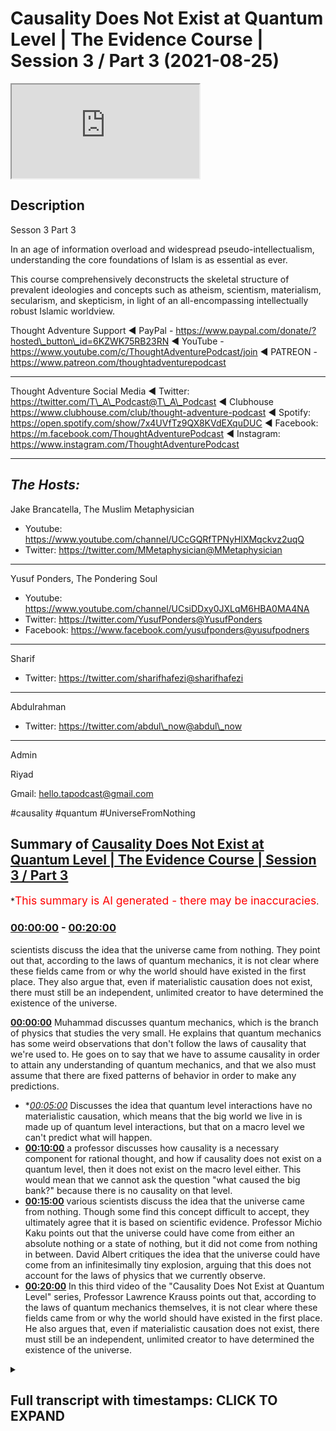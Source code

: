 # Causality Does Not Exist at Quantum Level | The Evidence Course | Session 3 / Part 3 (2021-08-25)

<iframe loading='lazy' src='https://www.youtube.com/embed/1AY-KXYsLtw'></iframe>

## Description

Sesson 3 Part 3

In an age of information overload and widespread pseudo-intellectualism, understanding the core foundations of Islam is as essential as ever.

This course comprehensively deconstructs the skeletal structure of prevalent ideologies and concepts such as atheism, scientism, materialism, secularism, and skepticism, in light of an all-encompassing intellectually robust Islamic worldview.

Thought Adventure Support
◄ PayPal - https://www.paypal.com/donate/?hosted\_button\_id=6KZWK75RB23RN
◄ YouTube - https://www.youtube.com/c/ThoughtAdventurePodcast/join
◄ PATREON - https://www.patreon.com/thoughtadventurepodcast

***

Thought Adventure Social Media
◄ Twitter: https://twitter.com/T\_A\_Podcast​​@T\_A\_Podcast
◄ Clubhouse https://www.clubhouse.com/club/thought-adventure-podcast
◄ Spotify: https://open.spotify.com/show/7x4UVfTz9QX8KVdEXquDUC
◄ Facebook: https://m.facebook.com/ThoughtAdventurePodcast
◄ Instagram: https://www.instagram.com/ThoughtAdventurePodcast​

***

## *The Hosts:*

Jake Brancatella, The Muslim Metaphysician

*   Youtube: https://www.youtube.com/channel/UCcGQRfTPNyHlXMqckvz2uqQ
*   Twitter:  https://twitter.com/MMetaphysician​​@MMetaphysician

***

Yusuf Ponders, The Pondering Soul

*   Youtube: https://www.youtube.com/channel/UCsiDDxy0JXLqM6HBA0MA4NA
*   Twitter: https://twitter.com/YusufPonders​​@YusufPonders
*   Facebook: https://www.facebook.com/yusufponders​@yusufpodners

***

Sharif

*   Twitter: https://twitter.com/sharifhafezi​​@sharifhafezi

***

Abdulrahman

*   Twitter: https://twitter.com/abdul\_now​@abdul\_now

***

Admin

Riyad

Gmail: hello.tapodcast@gmail.com

\#causality #quantum #UniverseFromNothing

## Summary of [Causality Does Not Exist at Quantum Level | The Evidence Course | Session 3 / Part 3](https://www.youtube.com/watch?v=1AY-KXYsLtw)

\*<span style="color:red; font-size:125%">This summary is AI generated - there may be inaccuracies</span>.

### [00:00:00](https://www.youtube.com/watch?v=1AY-KXYsLtw\&t=0) - [00:20:00](https://www.youtube.com/watch?v=1AY-KXYsLtw\&t=1200)

scientists discuss the idea that the universe came from nothing. They point out that, according to the laws of quantum mechanics, it is not clear where these fields came from or why the world should have existed in the first place. They also argue that, even if materialistic causation does not exist, there must still be an independent, unlimited creator to have determined the existence of the universe.

**[00:00:00](https://www.youtube.com/watch?v=1AY-KXYsLtw\&t=0)**  Muhammad discusses quantum mechanics, which is the branch of physics that studies the very small. He explains that quantum mechanics has some weird observations that don't follow the laws of causality that we're used to. He goes on to say that we have to assume causality in order to attain any understanding of quantum mechanics, and that we also must assume that there are fixed patterns of behavior in order to make any predictions.

*   \**[00:05:00](https://www.youtube.com/watch?v=1AY-KXYsLtw\&t=300)* Discusses the idea that quantum level interactions have no materialistic causation, which means that the big world we live in is made up of quantum level interactions, but that on a macro level we can't predict what will happen.
*   **[00:10:00](https://www.youtube.com/watch?v=1AY-KXYsLtw\&t=600)**  a professor discusses how causality is a necessary component for rational thought, and how if causality does not exist on a quantum level, then it does not exist on the macro level either. This would mean that we cannot ask the question "what caused the big bank?" because there is no causality on that level.
*   **[00:15:00](https://www.youtube.com/watch?v=1AY-KXYsLtw\&t=900)**  various scientists discuss the idea that the universe came from nothing. Though some find this concept difficult to accept, they ultimately agree that it is based on scientific evidence. Professor Michio Kaku points out that the universe could have come from either an absolute nothing or a state of nothing, but it did not come from nothing in between. David Albert critiques the idea that the universe could have come from an infinitesimally tiny explosion, arguing that this does not account for the laws of physics that we currently observe.
*   **[00:20:00](https://www.youtube.com/watch?v=1AY-KXYsLtw\&t=1200)** In this third video of the "Causality Does Not Exist at Quantum Level" series, Professor Lawrence Krauss points out that, according to the laws of quantum mechanics themselves, it is not clear where these fields came from or why the world should have existed in the first place. He also argues that, even if materialistic causation does not exist, there must still be an independent, unlimited creator to have determined the existence of the universe.

<details><summary><h2>Full transcript with timestamps: CLICK TO EXPAND</h2></summary>

[0:00:14](https://youtu.be/1AY-KXYsLtw?t=14) muhammad so the other contention that\
[0:00:17](https://youtu.be/1AY-KXYsLtw?t=17) some people or some atheists uh raise\
[0:00:20](https://youtu.be/1AY-KXYsLtw?t=20) to the arguments that we proposed\
[0:00:22](https://youtu.be/1AY-KXYsLtw?t=22) is is this idea that we are assuming\
[0:00:25](https://youtu.be/1AY-KXYsLtw?t=25) causal principles and causality is not a\
[0:00:28](https://youtu.be/1AY-KXYsLtw?t=28) necessary reality\
[0:00:30](https://youtu.be/1AY-KXYsLtw?t=30) that exists on a quantum level and\
[0:00:33](https://youtu.be/1AY-KXYsLtw?t=33) therefore if it doesn't exist on a\
[0:00:34](https://youtu.be/1AY-KXYsLtw?t=34) quantum level how can we be 100 sure\
[0:00:37](https://youtu.be/1AY-KXYsLtw?t=37) exists on a macro level meaning on the\
[0:00:39](https://youtu.be/1AY-KXYsLtw?t=39) the big level\
[0:00:41](https://youtu.be/1AY-KXYsLtw?t=41) uh the level that we exist and that we\
[0:00:43](https://youtu.be/1AY-KXYsLtw?t=43) can see\
[0:00:44](https://youtu.be/1AY-KXYsLtw?t=44) so i remember one time one one person he\
[0:00:47](https://youtu.be/1AY-KXYsLtw?t=47) he made the point that\
[0:00:49](https://youtu.be/1AY-KXYsLtw?t=49) you know it could be theoretically that\
[0:00:52](https://youtu.be/1AY-KXYsLtw?t=52) as you go and reach out to grab a cup\
[0:00:55](https://youtu.be/1AY-KXYsLtw?t=55) that your hand could go straight through\
[0:00:56](https://youtu.be/1AY-KXYsLtw?t=56) the cup so i responded and i said well\
[0:00:59](https://youtu.be/1AY-KXYsLtw?t=59) imagine if you were to walk in the\
[0:01:01](https://youtu.be/1AY-KXYsLtw?t=61) middle of the road and you saw a truck\
[0:01:03](https://youtu.be/1AY-KXYsLtw?t=63) coming towards you would you think at\
[0:01:05](https://youtu.be/1AY-KXYsLtw?t=65) that moment in time theoretically the\
[0:01:07](https://youtu.be/1AY-KXYsLtw?t=67) truck could go straight through you or\
[0:01:09](https://youtu.be/1AY-KXYsLtw?t=69) you're gonna try and get out of the way\
[0:01:11](https://youtu.be/1AY-KXYsLtw?t=71) as fast as possible from that\
[0:01:14](https://youtu.be/1AY-KXYsLtw?t=74) but we want to dive into a little bit a\
[0:01:16](https://youtu.be/1AY-KXYsLtw?t=76) little bit more detail regards to what\
[0:01:18](https://youtu.be/1AY-KXYsLtw?t=78) how we can understand and how we can\
[0:01:20](https://youtu.be/1AY-KXYsLtw?t=80) approach this discussion and really the\
[0:01:21](https://youtu.be/1AY-KXYsLtw?t=81) approach of this discussion shouldn't\
[0:01:23](https://youtu.be/1AY-KXYsLtw?t=83) really be approached from well actually\
[0:01:25](https://youtu.be/1AY-KXYsLtw?t=85) quantum level does have\
[0:01:27](https://youtu.be/1AY-KXYsLtw?t=87) you know causal principles i suppose\
[0:01:28](https://youtu.be/1AY-KXYsLtw?t=88) that is one argument that you can use i\
[0:01:31](https://youtu.be/1AY-KXYsLtw?t=91) go into the science of it in order to\
[0:01:33](https://youtu.be/1AY-KXYsLtw?t=93) refute the science that they they\
[0:01:35](https://youtu.be/1AY-KXYsLtw?t=95) provide or they counter with\
[0:01:37](https://youtu.be/1AY-KXYsLtw?t=97) but i think the problem with gaza\
[0:01:39](https://youtu.be/1AY-KXYsLtw?t=99) quantum mechanics is that it's a complex\
[0:01:41](https://youtu.be/1AY-KXYsLtw?t=101) issue it's an issue which is\
[0:01:43](https://youtu.be/1AY-KXYsLtw?t=103) counterintuitive it's not what we expect\
[0:01:45](https://youtu.be/1AY-KXYsLtw?t=105) to see and because it's not what we\
[0:01:47](https://youtu.be/1AY-KXYsLtw?t=107) expect to see in our general experiences\
[0:01:50](https://youtu.be/1AY-KXYsLtw?t=110) you know it can be quite confusing quite\
[0:01:52](https://youtu.be/1AY-KXYsLtw?t=112) difficult to understand what's actually\
[0:01:54](https://youtu.be/1AY-KXYsLtw?t=114) occurring upon quantum on a quantum\
[0:01:56](https://youtu.be/1AY-KXYsLtw?t=116) level\
[0:01:58](https://youtu.be/1AY-KXYsLtw?t=118) what is quantum mechanics all of these\
[0:01:59](https://youtu.be/1AY-KXYsLtw?t=119) things so rather what we're going to do\
[0:02:01](https://youtu.be/1AY-KXYsLtw?t=121) is approach this from a more of an\
[0:02:02](https://youtu.be/1AY-KXYsLtw?t=122) epistemological point of view meaning\
[0:02:04](https://youtu.be/1AY-KXYsLtw?t=124) from the point of view of a rational\
[0:02:07](https://youtu.be/1AY-KXYsLtw?t=127) thinking human being and and from how we\
[0:02:09](https://youtu.be/1AY-KXYsLtw?t=129) understand ideas and looking at\
[0:02:12](https://youtu.be/1AY-KXYsLtw?t=132) where this then discussion about quantum\
[0:02:14](https://youtu.be/1AY-KXYsLtw?t=134) mechanics fits in\
[0:02:16](https://youtu.be/1AY-KXYsLtw?t=136) so what do we mean by the quantum\
[0:02:18](https://youtu.be/1AY-KXYsLtw?t=138) quantum level or quantum mechanics\
[0:02:20](https://youtu.be/1AY-KXYsLtw?t=140) quantum mechanics deals with the very\
[0:02:22](https://youtu.be/1AY-KXYsLtw?t=142) very small\
[0:02:23](https://youtu.be/1AY-KXYsLtw?t=143) so we're talking about the subatomic\
[0:02:26](https://youtu.be/1AY-KXYsLtw?t=146) level type particles\
[0:02:28](https://youtu.be/1AY-KXYsLtw?t=148) and the behaviors of things like\
[0:02:29](https://youtu.be/1AY-KXYsLtw?t=149) electrons photons and\
[0:02:31](https://youtu.be/1AY-KXYsLtw?t=151) and the interactions even of atoms but\
[0:02:33](https://youtu.be/1AY-KXYsLtw?t=153) it's on the very very small level and on\
[0:02:36](https://youtu.be/1AY-KXYsLtw?t=156) a quantum level there are very weird you\
[0:02:39](https://youtu.be/1AY-KXYsLtw?t=159) know\
[0:02:40](https://youtu.be/1AY-KXYsLtw?t=160) observations that are seen\
[0:02:43](https://youtu.be/1AY-KXYsLtw?t=163) for example i'll just give you an\
[0:02:44](https://youtu.be/1AY-KXYsLtw?t=164) example of this\
[0:02:46](https://youtu.be/1AY-KXYsLtw?t=166) so imagine again a pool table\
[0:02:49](https://youtu.be/1AY-KXYsLtw?t=169) with all the balls racked up\
[0:02:51](https://youtu.be/1AY-KXYsLtw?t=171) and imagine you hit\
[0:02:53](https://youtu.be/1AY-KXYsLtw?t=173) all these balls\
[0:02:55](https://youtu.be/1AY-KXYsLtw?t=175) with your white cue ball\
[0:02:57](https://youtu.be/1AY-KXYsLtw?t=177) so if the pool table is a normal size\
[0:03:00](https://youtu.be/1AY-KXYsLtw?t=180) then theoretically\
[0:03:02](https://youtu.be/1AY-KXYsLtw?t=182) you can work out what's going to happen\
[0:03:04](https://youtu.be/1AY-KXYsLtw?t=184) to all of those pool balls where they're\
[0:03:08](https://youtu.be/1AY-KXYsLtw?t=188) going to be what position they're going\
[0:03:10](https://youtu.be/1AY-KXYsLtw?t=190) to land in etc so longers we've worked\
[0:03:12](https://youtu.be/1AY-KXYsLtw?t=192) out all the variables\
[0:03:14](https://youtu.be/1AY-KXYsLtw?t=194) like for example the variable of each\
[0:03:17](https://youtu.be/1AY-KXYsLtw?t=197) weight of each ball the size the\
[0:03:20](https://youtu.be/1AY-KXYsLtw?t=200) position the friction of the table that\
[0:03:22](https://youtu.be/1AY-KXYsLtw?t=202) exerts itself on each and every ball on\
[0:03:25](https://youtu.be/1AY-KXYsLtw?t=205) the pull table\
[0:03:26](https://youtu.be/1AY-KXYsLtw?t=206) and if i knew the direction and speed of\
[0:03:29](https://youtu.be/1AY-KXYsLtw?t=209) the white ball as i hit it so if i knew\
[0:03:33](https://youtu.be/1AY-KXYsLtw?t=213) the white board the speed the direction\
[0:03:36](https://youtu.be/1AY-KXYsLtw?t=216) and if i knew everything else all the\
[0:03:37](https://youtu.be/1AY-KXYsLtw?t=217) other variables regards to those pool\
[0:03:39](https://youtu.be/1AY-KXYsLtw?t=219) balls then i could possibly i can\
[0:03:42](https://youtu.be/1AY-KXYsLtw?t=222) predict where each of those balls are\
[0:03:44](https://youtu.be/1AY-KXYsLtw?t=224) going to land on that table\
[0:03:47](https://youtu.be/1AY-KXYsLtw?t=227) and that's\
[0:03:48](https://youtu.be/1AY-KXYsLtw?t=228) obviously something we can predict and\
[0:03:50](https://youtu.be/1AY-KXYsLtw?t=230) yes we know that causality is not\
[0:03:52](https://youtu.be/1AY-KXYsLtw?t=232) something we can empirically prove as we\
[0:03:54](https://youtu.be/1AY-KXYsLtw?t=234) as we mentioned in a previous video\
[0:03:57](https://youtu.be/1AY-KXYsLtw?t=237) meaning using science you have to assume\
[0:03:59](https://youtu.be/1AY-KXYsLtw?t=239) causality\
[0:04:00](https://youtu.be/1AY-KXYsLtw?t=240) and if you have to assume causality\
[0:04:02](https://youtu.be/1AY-KXYsLtw?t=242) using science then you cannot\
[0:04:05](https://youtu.be/1AY-KXYsLtw?t=245) refute the idea of science or you can't\
[0:04:07](https://youtu.be/1AY-KXYsLtw?t=247) prove it from a scientific basis you\
[0:04:09](https://youtu.be/1AY-KXYsLtw?t=249) have to assume it\
[0:04:11](https://youtu.be/1AY-KXYsLtw?t=251) and we also have to assume in science\
[0:04:13](https://youtu.be/1AY-KXYsLtw?t=253) that there are fixed patterns of\
[0:04:14](https://youtu.be/1AY-KXYsLtw?t=254) behavior so when we're looking at this\
[0:04:16](https://youtu.be/1AY-KXYsLtw?t=256) pool table we understand that there's\
[0:04:18](https://youtu.be/1AY-KXYsLtw?t=258) the effect\
[0:04:20](https://youtu.be/1AY-KXYsLtw?t=260) which is oh the cause which is the white\
[0:04:22](https://youtu.be/1AY-KXYsLtw?t=262) ball traveling is going to cause a\
[0:04:24](https://youtu.be/1AY-KXYsLtw?t=264) various num number of effects and those\
[0:04:26](https://youtu.be/1AY-KXYsLtw?t=266) effects are repeatable they're going to\
[0:04:28](https://youtu.be/1AY-KXYsLtw?t=268) be with a fixed pattern\
[0:04:31](https://youtu.be/1AY-KXYsLtw?t=271) so we can understand that and we\
[0:04:33](https://youtu.be/1AY-KXYsLtw?t=273) understand that because these things\
[0:04:36](https://youtu.be/1AY-KXYsLtw?t=276) occur and they are not things that occur\
[0:04:38](https://youtu.be/1AY-KXYsLtw?t=278) because of the universe\
[0:04:41](https://youtu.be/1AY-KXYsLtw?t=281) they are the attributes which have been\
[0:04:42](https://youtu.be/1AY-KXYsLtw?t=282) placed by allah upon the universe itself\
[0:04:47](https://youtu.be/1AY-KXYsLtw?t=287) and therefore we can as a result predict\
[0:04:50](https://youtu.be/1AY-KXYsLtw?t=290) things because we assume that allah or\
[0:04:52](https://youtu.be/1AY-KXYsLtw?t=292) allah has told us that he has fixed laws\
[0:04:54](https://youtu.be/1AY-KXYsLtw?t=294) within this universe\
[0:04:57](https://youtu.be/1AY-KXYsLtw?t=297) however let's let's take a step back\
[0:04:59](https://youtu.be/1AY-KXYsLtw?t=299) from the the macro level from the big\
[0:05:01](https://youtu.be/1AY-KXYsLtw?t=301) level\
[0:05:02](https://youtu.be/1AY-KXYsLtw?t=302) and let's imagine this pool table and\
[0:05:04](https://youtu.be/1AY-KXYsLtw?t=304) shrink it right down to the quantum\
[0:05:06](https://youtu.be/1AY-KXYsLtw?t=306) level\
[0:05:07](https://youtu.be/1AY-KXYsLtw?t=307) so you've just got this really small\
[0:05:09](https://youtu.be/1AY-KXYsLtw?t=309) quantum level size pool table\
[0:05:13](https://youtu.be/1AY-KXYsLtw?t=313) and suddenly now\
[0:05:15](https://youtu.be/1AY-KXYsLtw?t=315) if i try to hit the white ball i have a\
[0:05:18](https://youtu.be/1AY-KXYsLtw?t=318) few problems on this quantum level pool\
[0:05:20](https://youtu.be/1AY-KXYsLtw?t=320) table\
[0:05:21](https://youtu.be/1AY-KXYsLtw?t=321) because i can't 100 percent predict\
[0:05:25](https://youtu.be/1AY-KXYsLtw?t=325) exactly where that white ball is and i\
[0:05:29](https://youtu.be/1AY-KXYsLtw?t=329) cannot 100 percent predict at what\
[0:05:32](https://youtu.be/1AY-KXYsLtw?t=332) uh what speed or motion it will travel\
[0:05:34](https://youtu.be/1AY-KXYsLtw?t=334) at in fact the problem exists on a\
[0:05:37](https://youtu.be/1AY-KXYsLtw?t=337) quantum level is that with quantum level\
[0:05:39](https://youtu.be/1AY-KXYsLtw?t=339) particles you know you can only as you\
[0:05:42](https://youtu.be/1AY-KXYsLtw?t=342) know you have only a probabilistic\
[0:05:44](https://youtu.be/1AY-KXYsLtw?t=344) assumption of both speed and motor and\
[0:05:47](https://youtu.be/1AY-KXYsLtw?t=347) position\
[0:05:48](https://youtu.be/1AY-KXYsLtw?t=348) now on a macro level because i knew\
[0:05:51](https://youtu.be/1AY-KXYsLtw?t=351) speed and location of each ball then i\
[0:05:54](https://youtu.be/1AY-KXYsLtw?t=354) can work out what's going to happen but\
[0:05:56](https://youtu.be/1AY-KXYsLtw?t=356) if i don't know the speed and the\
[0:05:57](https://youtu.be/1AY-KXYsLtw?t=357) location precisely of each ball then i\
[0:06:01](https://youtu.be/1AY-KXYsLtw?t=361) can't predict what's going to happen to\
[0:06:04](https://youtu.be/1AY-KXYsLtw?t=364) that rack of balls on the pool table at\
[0:06:06](https://youtu.be/1AY-KXYsLtw?t=366) a quantum level\
[0:06:08](https://youtu.be/1AY-KXYsLtw?t=368) i can't know all of the variables so i\
[0:06:11](https://youtu.be/1AY-KXYsLtw?t=371) can't predict and determine exactly\
[0:06:13](https://youtu.be/1AY-KXYsLtw?t=373) what's going to happen and this is this\
[0:06:16](https://youtu.be/1AY-KXYsLtw?t=376) this understanding that you can you can\
[0:06:18](https://youtu.be/1AY-KXYsLtw?t=378) never predict both the position and the\
[0:06:20](https://youtu.be/1AY-KXYsLtw?t=380) speed of a quantum level particle is\
[0:06:23](https://youtu.be/1AY-KXYsLtw?t=383) what's termed as heisenberg's\
[0:06:25](https://youtu.be/1AY-KXYsLtw?t=385) uncertainty principle\
[0:06:27](https://youtu.be/1AY-KXYsLtw?t=387) are the inability to determine precisely\
[0:06:29](https://youtu.be/1AY-KXYsLtw?t=389) the position and speed of each particle\
[0:06:33](https://youtu.be/1AY-KXYsLtw?t=393) rather as it mentions this this\
[0:06:35](https://youtu.be/1AY-KXYsLtw?t=395) principle of heisenberg's uncertainty\
[0:06:37](https://youtu.be/1AY-KXYsLtw?t=397) principle the more precise your\
[0:06:38](https://youtu.be/1AY-KXYsLtw?t=398) measurements of the speed the less\
[0:06:40](https://youtu.be/1AY-KXYsLtw?t=400) precise your measurements will be of\
[0:06:41](https://youtu.be/1AY-KXYsLtw?t=401) position and vice versa\
[0:06:43](https://youtu.be/1AY-KXYsLtw?t=403) so some say as a result that\
[0:06:46](https://youtu.be/1AY-KXYsLtw?t=406) theoretically if quantum level\
[0:06:48](https://youtu.be/1AY-KXYsLtw?t=408) interactions can't be predicted so you\
[0:06:51](https://youtu.be/1AY-KXYsLtw?t=411) can't say a is going to hit b that's\
[0:06:54](https://youtu.be/1AY-KXYsLtw?t=414) going to cause c to occur because you\
[0:06:56](https://youtu.be/1AY-KXYsLtw?t=416) don't know where a is at any given time\
[0:06:58](https://youtu.be/1AY-KXYsLtw?t=418) or you don't know its motion at any\
[0:06:59](https://youtu.be/1AY-KXYsLtw?t=419) given time as well both together\
[0:07:02](https://youtu.be/1AY-KXYsLtw?t=422) so as a result if they say you can't\
[0:07:04](https://youtu.be/1AY-KXYsLtw?t=424) predict\
[0:07:05](https://youtu.be/1AY-KXYsLtw?t=425) yeah a quantum level in interactions\
[0:07:08](https://youtu.be/1AY-KXYsLtw?t=428) then the macro level can't also be\
[0:07:10](https://youtu.be/1AY-KXYsLtw?t=430) predicted or determined so i want you to\
[0:07:12](https://youtu.be/1AY-KXYsLtw?t=432) think about this\
[0:07:14](https://youtu.be/1AY-KXYsLtw?t=434) if a house is made up of bricks then i\
[0:07:17](https://youtu.be/1AY-KXYsLtw?t=437) know what the the material of the house\
[0:07:19](https://youtu.be/1AY-KXYsLtw?t=439) is it's the bricks so\
[0:07:21](https://youtu.be/1AY-KXYsLtw?t=441) what they're saying here is that the big\
[0:07:23](https://youtu.be/1AY-KXYsLtw?t=443) world the world that we live in is made\
[0:07:26](https://youtu.be/1AY-KXYsLtw?t=446) up of quantum level interactions\
[0:07:29](https://youtu.be/1AY-KXYsLtw?t=449) if there are a cause of means that don't\
[0:07:31](https://youtu.be/1AY-KXYsLtw?t=451) follow causal patterns on a quantum\
[0:07:34](https://youtu.be/1AY-KXYsLtw?t=454) level\
[0:07:35](https://youtu.be/1AY-KXYsLtw?t=455) and the big the macro world is built\
[0:07:37](https://youtu.be/1AY-KXYsLtw?t=457) upon the the quantum level interactions\
[0:07:40](https://youtu.be/1AY-KXYsLtw?t=460) then i can't predict\
[0:07:42](https://youtu.be/1AY-KXYsLtw?t=462) you know even on the macro level because\
[0:07:45](https://youtu.be/1AY-KXYsLtw?t=465) if this is a causal and this is what\
[0:07:47](https://youtu.be/1AY-KXYsLtw?t=467) makes up the rest of the universe then\
[0:07:50](https://youtu.be/1AY-KXYsLtw?t=470) the universe ultimately must be a causal\
[0:07:52](https://youtu.be/1AY-KXYsLtw?t=472) or doesn't follow causal principles\
[0:07:55](https://youtu.be/1AY-KXYsLtw?t=475) and some scientists also give\
[0:07:58](https://youtu.be/1AY-KXYsLtw?t=478) give other examples or implications of\
[0:08:01](https://youtu.be/1AY-KXYsLtw?t=481) this idea\
[0:08:02](https://youtu.be/1AY-KXYsLtw?t=482) of uh you know a causal uh quantum level\
[0:08:06](https://youtu.be/1AY-KXYsLtw?t=486) a causality for example the famous\
[0:08:08](https://youtu.be/1AY-KXYsLtw?t=488) uh physicist known as lawrence krauss\
[0:08:10](https://youtu.be/1AY-KXYsLtw?t=490) and also self-declared anti-theist they\
[0:08:12](https://youtu.be/1AY-KXYsLtw?t=492) don't even consider himself an atheist\
[0:08:14](https://youtu.be/1AY-KXYsLtw?t=494) he actually calls himself an antitheist\
[0:08:17](https://youtu.be/1AY-KXYsLtw?t=497) he states that the nothingness of space\
[0:08:20](https://youtu.be/1AY-KXYsLtw?t=500) causes\
[0:08:21](https://youtu.be/1AY-KXYsLtw?t=501) particles to pop in\
[0:08:23](https://youtu.be/1AY-KXYsLtw?t=503) in and out of existence so when you have\
[0:08:26](https://youtu.be/1AY-KXYsLtw?t=506) no space you have a vacuum\
[0:08:28](https://youtu.be/1AY-KXYsLtw?t=508) yeah\
[0:08:29](https://youtu.be/1AY-KXYsLtw?t=509) in a vacuum you find that there are on a\
[0:08:32](https://youtu.be/1AY-KXYsLtw?t=512) quantum level there'll be particles that\
[0:08:34](https://youtu.be/1AY-KXYsLtw?t=514) will pop in and out of existence virtual\
[0:08:36](https://youtu.be/1AY-KXYsLtw?t=516) particles\
[0:08:38](https://youtu.be/1AY-KXYsLtw?t=518) and again\
[0:08:39](https://youtu.be/1AY-KXYsLtw?t=519) what he's attempting to do is he's\
[0:08:41](https://youtu.be/1AY-KXYsLtw?t=521) attempting to say well if that can occur\
[0:08:43](https://youtu.be/1AY-KXYsLtw?t=523) on a quantum level why couldn't this\
[0:08:46](https://youtu.be/1AY-KXYsLtw?t=526) occur prior to the universe that the\
[0:08:48](https://youtu.be/1AY-KXYsLtw?t=528) universe didn't exist it existed or some\
[0:08:50](https://youtu.be/1AY-KXYsLtw?t=530) empty space and the universe or suddenly\
[0:08:53](https://youtu.be/1AY-KXYsLtw?t=533) on a quantum level the univ singularity\
[0:08:56](https://youtu.be/1AY-KXYsLtw?t=536) appeared and from the singularity there\
[0:08:58](https://youtu.be/1AY-KXYsLtw?t=538) was a big bang\
[0:09:01](https://youtu.be/1AY-KXYsLtw?t=541) there's far more details in this that i\
[0:09:04](https://youtu.be/1AY-KXYsLtw?t=544) haven't really gone through you know\
[0:09:05](https://youtu.be/1AY-KXYsLtw?t=545) huge amounts of details on quantum\
[0:09:07](https://youtu.be/1AY-KXYsLtw?t=547) mechanics but really what we're really\
[0:09:09](https://youtu.be/1AY-KXYsLtw?t=549) asking is is a question about how do we\
[0:09:12](https://youtu.be/1AY-KXYsLtw?t=552) approach this from a\
[0:09:14](https://youtu.be/1AY-KXYsLtw?t=554) you know epistemological angle from\
[0:09:17](https://youtu.be/1AY-KXYsLtw?t=557) point of view of ideas how do we the\
[0:09:19](https://youtu.be/1AY-KXYsLtw?t=559) methodology of our thinking so\
[0:09:23](https://youtu.be/1AY-KXYsLtw?t=563) however when we talk about quantum level\
[0:09:25](https://youtu.be/1AY-KXYsLtw?t=565) having no causality as some claim\
[0:09:28](https://youtu.be/1AY-KXYsLtw?t=568) what they're actually saying\
[0:09:30](https://youtu.be/1AY-KXYsLtw?t=570) is that quantum level interactions have\
[0:09:34](https://youtu.be/1AY-KXYsLtw?t=574) no materialistic causation you can't\
[0:09:36](https://youtu.be/1AY-KXYsLtw?t=576) work out why\
[0:09:38](https://youtu.be/1AY-KXYsLtw?t=578) in a deterministic point of view\
[0:09:41](https://youtu.be/1AY-KXYsLtw?t=581) why this is occurring yeah why one level\
[0:09:44](https://youtu.be/1AY-KXYsLtw?t=584) interaction is taking place with another\
[0:09:45](https://youtu.be/1AY-KXYsLtw?t=585) level interaction precisely in a\
[0:09:47](https://youtu.be/1AY-KXYsLtw?t=587) deterministic fashion\
[0:09:50](https://youtu.be/1AY-KXYsLtw?t=590) so this is the first thing that they're\
[0:09:52](https://youtu.be/1AY-KXYsLtw?t=592) they're they're\
[0:09:53](https://youtu.be/1AY-KXYsLtw?t=593) they're really saying regards to this\
[0:09:56](https://youtu.be/1AY-KXYsLtw?t=596) so the question then becomes okay how\
[0:09:58](https://youtu.be/1AY-KXYsLtw?t=598) does claims that on a quantum level\
[0:10:00](https://youtu.be/1AY-KXYsLtw?t=600) having no causality or some claim\
[0:10:01](https://youtu.be/1AY-KXYsLtw?t=601) actually refute our argument for the\
[0:10:03](https://youtu.be/1AY-KXYsLtw?t=603) existence of god\
[0:10:05](https://youtu.be/1AY-KXYsLtw?t=605) does it does it refute our arguments for\
[0:10:07](https://youtu.be/1AY-KXYsLtw?t=607) the existence god if there's no\
[0:10:09](https://youtu.be/1AY-KXYsLtw?t=609) causality on a quantum level there's no\
[0:10:11](https://youtu.be/1AY-KXYsLtw?t=611) causality on the macro level then does\
[0:10:13](https://youtu.be/1AY-KXYsLtw?t=613) that mean that we cannot ask the\
[0:10:14](https://youtu.be/1AY-KXYsLtw?t=614) question what caused the big bank that's\
[0:10:16](https://youtu.be/1AY-KXYsLtw?t=616) effectively the argument\
[0:10:18](https://youtu.be/1AY-KXYsLtw?t=618) well firstly no we can't use that as an\
[0:10:21](https://youtu.be/1AY-KXYsLtw?t=621) argument about a causal levels a\
[0:10:23](https://youtu.be/1AY-KXYsLtw?t=623) causality on a quantum level\
[0:10:25](https://youtu.be/1AY-KXYsLtw?t=625) firstly as we've mentioned in the\
[0:10:27](https://youtu.be/1AY-KXYsLtw?t=627) section in section one on science and\
[0:10:30](https://youtu.be/1AY-KXYsLtw?t=630) scientism we said that science is\
[0:10:33](https://youtu.be/1AY-KXYsLtw?t=633) predicated on the belief in causality\
[0:10:36](https://youtu.be/1AY-KXYsLtw?t=636) you have to assume causality for you to\
[0:10:38](https://youtu.be/1AY-KXYsLtw?t=638) engage in the scientific method\
[0:10:41](https://youtu.be/1AY-KXYsLtw?t=641) even when we detect virtual particles\
[0:10:43](https://youtu.be/1AY-KXYsLtw?t=643) popping in and out of existence we are\
[0:10:45](https://youtu.be/1AY-KXYsLtw?t=645) detecting them using machines also that\
[0:10:48](https://youtu.be/1AY-KXYsLtw?t=648) rests on causal principles so you're\
[0:10:50](https://youtu.be/1AY-KXYsLtw?t=650) trying to detect\
[0:10:52](https://youtu.be/1AY-KXYsLtw?t=652) you know a particle that's come out of\
[0:10:53](https://youtu.be/1AY-KXYsLtw?t=653) non-existence yeah or come out of you\
[0:10:56](https://youtu.be/1AY-KXYsLtw?t=656) know space you know vacuum of space on a\
[0:10:58](https://youtu.be/1AY-KXYsLtw?t=658) quantum level you're using machinery\
[0:11:01](https://youtu.be/1AY-KXYsLtw?t=661) that actually detects this\
[0:11:02](https://youtu.be/1AY-KXYsLtw?t=662) so you're not you know you're not\
[0:11:04](https://youtu.be/1AY-KXYsLtw?t=664) actually going outside of the causal\
[0:11:05](https://youtu.be/1AY-KXYsLtw?t=665) principles you're still using causality\
[0:11:08](https://youtu.be/1AY-KXYsLtw?t=668) even in the scientific method\
[0:11:11](https://youtu.be/1AY-KXYsLtw?t=671) the other thing is this\
[0:11:12](https://youtu.be/1AY-KXYsLtw?t=672) if we conclude some scientists or\
[0:11:14](https://youtu.be/1AY-KXYsLtw?t=674) certain atheists try to use this\
[0:11:16](https://youtu.be/1AY-KXYsLtw?t=676) argument to say ah\
[0:11:17](https://youtu.be/1AY-KXYsLtw?t=677) there is no causality because on a\
[0:11:19](https://youtu.be/1AY-KXYsLtw?t=679) quantum level there is no causality and\
[0:11:22](https://youtu.be/1AY-KXYsLtw?t=682) that's what science has proven then what\
[0:11:24](https://youtu.be/1AY-KXYsLtw?t=684) they're doing is they're creating a\
[0:11:26](https://youtu.be/1AY-KXYsLtw?t=686) circular or self-refuting argument\
[0:11:29](https://youtu.be/1AY-KXYsLtw?t=689) if science adopts the principle of\
[0:11:31](https://youtu.be/1AY-KXYsLtw?t=691) causality and you conclude that there is\
[0:11:34](https://youtu.be/1AY-KXYsLtw?t=694) no principle of causality then you have\
[0:11:36](https://youtu.be/1AY-KXYsLtw?t=696) you have actually refuted the scientific\
[0:11:38](https://youtu.be/1AY-KXYsLtw?t=698) method itself and if you refuted the\
[0:11:40](https://youtu.be/1AY-KXYsLtw?t=700) scientific method you've also refuted\
[0:11:43](https://youtu.be/1AY-KXYsLtw?t=703) its conclusion\
[0:11:46](https://youtu.be/1AY-KXYsLtw?t=706) secondly causality is a necessary\
[0:11:48](https://youtu.be/1AY-KXYsLtw?t=708) component to make rational thought\
[0:11:51](https://youtu.be/1AY-KXYsLtw?t=711) this means causality\
[0:11:53](https://youtu.be/1AY-KXYsLtw?t=713) is an is is an idea that we gain prior\
[0:11:57](https://youtu.be/1AY-KXYsLtw?t=717) to experience we use causality in order\
[0:12:01](https://youtu.be/1AY-KXYsLtw?t=721) to interpret and explain experience and\
[0:12:03](https://youtu.be/1AY-KXYsLtw?t=723) we discussed this\
[0:12:05](https://youtu.be/1AY-KXYsLtw?t=725) in when we talked about the rational\
[0:12:07](https://youtu.be/1AY-KXYsLtw?t=727) method\
[0:12:08](https://youtu.be/1AY-KXYsLtw?t=728) so we don't experience causality and\
[0:12:12](https://youtu.be/1AY-KXYsLtw?t=732) include and conclude causality exists\
[0:12:15](https://youtu.be/1AY-KXYsLtw?t=735) but rather we need causality to think\
[0:12:18](https://youtu.be/1AY-KXYsLtw?t=738) because the fact that we think\
[0:12:21](https://youtu.be/1AY-KXYsLtw?t=741) that we have concepts then we know\
[0:12:22](https://youtu.be/1AY-KXYsLtw?t=742) reality exists because we know reality\
[0:12:25](https://youtu.be/1AY-KXYsLtw?t=745) exists and that reality caused our\
[0:12:28](https://youtu.be/1AY-KXYsLtw?t=748) thoughts then as a result causality\
[0:12:30](https://youtu.be/1AY-KXYsLtw?t=750) exists it's a very basic argument so\
[0:12:33](https://youtu.be/1AY-KXYsLtw?t=753) even if we grant that quantum level\
[0:12:36](https://youtu.be/1AY-KXYsLtw?t=756) interactions have no materialistic\
[0:12:38](https://youtu.be/1AY-KXYsLtw?t=758) causation or no materialistic\
[0:12:41](https://youtu.be/1AY-KXYsLtw?t=761) explanation that's the key thing here\
[0:12:42](https://youtu.be/1AY-KXYsLtw?t=762) materialistic explanation\
[0:12:44](https://youtu.be/1AY-KXYsLtw?t=764) then that doesn't deny causality\
[0:12:47](https://youtu.be/1AY-KXYsLtw?t=767) altogether\
[0:12:48](https://youtu.be/1AY-KXYsLtw?t=768) rather only denies the\
[0:12:51](https://youtu.be/1AY-KXYsLtw?t=771) is materialistic or part of the universe\
[0:12:54](https://youtu.be/1AY-KXYsLtw?t=774) so if something's occurring and you\
[0:12:56](https://youtu.be/1AY-KXYsLtw?t=776) can't explain what the cause of that\
[0:12:58](https://youtu.be/1AY-KXYsLtw?t=778) thing that's occurring that's caused its\
[0:13:00](https://youtu.be/1AY-KXYsLtw?t=780) effect\
[0:13:01](https://youtu.be/1AY-KXYsLtw?t=781) then it doesn't mean that causality\
[0:13:03](https://youtu.be/1AY-KXYsLtw?t=783) doesn't exist it just means that the\
[0:13:04](https://youtu.be/1AY-KXYsLtw?t=784) causality cannot be explained by the\
[0:13:07](https://youtu.be/1AY-KXYsLtw?t=787) universe\
[0:13:09](https://youtu.be/1AY-KXYsLtw?t=789) and this is similar to how imam ghazali\
[0:13:13](https://youtu.be/1AY-KXYsLtw?t=793) he explained that there are no\
[0:13:15](https://youtu.be/1AY-KXYsLtw?t=795) materialistic causation so imam khazadi\
[0:13:17](https://youtu.be/1AY-KXYsLtw?t=797) held a theological position called\
[0:13:20](https://youtu.be/1AY-KXYsLtw?t=800) occasionalism\
[0:13:21](https://youtu.be/1AY-KXYsLtw?t=801) and this this position basically said\
[0:13:23](https://youtu.be/1AY-KXYsLtw?t=803) that there are no secondary causations\
[0:13:25](https://youtu.be/1AY-KXYsLtw?t=805) so\
[0:13:26](https://youtu.be/1AY-KXYsLtw?t=806) it only go into too much detail but\
[0:13:28](https://youtu.be/1AY-KXYsLtw?t=808) effectively what he was saying is that\
[0:13:29](https://youtu.be/1AY-KXYsLtw?t=809) if you strike a match it's not your\
[0:13:31](https://youtu.be/1AY-KXYsLtw?t=811) striking that's causing the fire but\
[0:13:34](https://youtu.be/1AY-KXYsLtw?t=814) rather a loss panel does place the\
[0:13:36](https://youtu.be/1AY-KXYsLtw?t=816) attribute of the fire and your striking\
[0:13:38](https://youtu.be/1AY-KXYsLtw?t=818) in that situation is incidental it just\
[0:13:40](https://youtu.be/1AY-KXYsLtw?t=820) happens to occur side by side and it\
[0:13:43](https://youtu.be/1AY-KXYsLtw?t=823) also happens to be that allah made it\
[0:13:46](https://youtu.be/1AY-KXYsLtw?t=826) that the universe operates according to\
[0:13:48](https://youtu.be/1AY-KXYsLtw?t=828) the system but he didn't have to operate\
[0:13:50](https://youtu.be/1AY-KXYsLtw?t=830) according to that system so the ultimate\
[0:13:52](https://youtu.be/1AY-KXYsLtw?t=832) cause within the universe on every\
[0:13:54](https://youtu.be/1AY-KXYsLtw?t=834) single event and every single effect\
[0:13:56](https://youtu.be/1AY-KXYsLtw?t=836) that we see is allah he's the primary\
[0:13:59](https://youtu.be/1AY-KXYsLtw?t=839) cause this is what imam khazali when he\
[0:14:01](https://youtu.be/1AY-KXYsLtw?t=841) said there's no secondary causation he\
[0:14:03](https://youtu.be/1AY-KXYsLtw?t=843) wasn't denying causality they were in\
[0:14:06](https://youtu.be/1AY-KXYsLtw?t=846) fact affirming that the only cause is\
[0:14:08](https://youtu.be/1AY-KXYsLtw?t=848) allah and they said you have to still\
[0:14:10](https://youtu.be/1AY-KXYsLtw?t=850) affirm causality\
[0:14:13](https://youtu.be/1AY-KXYsLtw?t=853) and this is similar to the point als we\
[0:14:15](https://youtu.be/1AY-KXYsLtw?t=855) raised in section two about how\
[0:14:16](https://youtu.be/1AY-KXYsLtw?t=856) attributes are not necessary for objects\
[0:14:19](https://youtu.be/1AY-KXYsLtw?t=859) hence the attributes were also\
[0:14:20](https://youtu.be/1AY-KXYsLtw?t=860) determined by allah\
[0:14:22](https://youtu.be/1AY-KXYsLtw?t=862) so even if they say that on a quantum\
[0:14:24](https://youtu.be/1AY-KXYsLtw?t=864) level there is no determinism\
[0:14:27](https://youtu.be/1AY-KXYsLtw?t=867) or no material materialistic explanation\
[0:14:30](https://youtu.be/1AY-KXYsLtw?t=870) for the position and particle\
[0:14:32](https://youtu.be/1AY-KXYsLtw?t=872) of the peculiar behavior of the quantum\
[0:14:33](https://youtu.be/1AY-KXYsLtw?t=873) particles or the particular behavior the\
[0:14:35](https://youtu.be/1AY-KXYsLtw?t=875) quantum particles then that would\
[0:14:37](https://youtu.be/1AY-KXYsLtw?t=877) reinforce our argument that the cause is\
[0:14:40](https://youtu.be/1AY-KXYsLtw?t=880) not from the universe itself but must be\
[0:14:43](https://youtu.be/1AY-KXYsLtw?t=883) determined upon these particles so if\
[0:14:46](https://youtu.be/1AY-KXYsLtw?t=886) you can't explain the materialistic\
[0:14:47](https://youtu.be/1AY-KXYsLtw?t=887) cause of why these why this\
[0:14:50](https://youtu.be/1AY-KXYsLtw?t=890) you know quantum level particles popping\
[0:14:52](https://youtu.be/1AY-KXYsLtw?t=892) in and out of existence on a quantum\
[0:14:54](https://youtu.be/1AY-KXYsLtw?t=894) level space in a vacuum of space we\
[0:14:56](https://youtu.be/1AY-KXYsLtw?t=896) can't explain why that occurs it doesn't\
[0:14:58](https://youtu.be/1AY-KXYsLtw?t=898) mean therefore causality doesn't occur\
[0:15:00](https://youtu.be/1AY-KXYsLtw?t=900) it rather means that the explanation and\
[0:15:02](https://youtu.be/1AY-KXYsLtw?t=902) the causes outside of the physical\
[0:15:04](https://youtu.be/1AY-KXYsLtw?t=904) universe aye allah\
[0:15:10](https://youtu.be/1AY-KXYsLtw?t=910) so\
[0:15:13](https://youtu.be/1AY-KXYsLtw?t=913) so therefore the other the third point\
[0:15:16](https://youtu.be/1AY-KXYsLtw?t=916) as well is this\
[0:15:17](https://youtu.be/1AY-KXYsLtw?t=917) is okay\
[0:15:19](https://youtu.be/1AY-KXYsLtw?t=919) let's say we grant and we accept that a\
[0:15:23](https://youtu.be/1AY-KXYsLtw?t=923) causal uh quantum level interactions\
[0:15:25](https://youtu.be/1AY-KXYsLtw?t=925) occur\
[0:15:26](https://youtu.be/1AY-KXYsLtw?t=926) but now we have to still explain\
[0:15:29](https://youtu.be/1AY-KXYsLtw?t=929) why on the macro level we see causality\
[0:15:32](https://youtu.be/1AY-KXYsLtw?t=932) so why is it that the each of the balls\
[0:15:35](https://youtu.be/1AY-KXYsLtw?t=935) on a pool table and the pool table\
[0:15:37](https://youtu.be/1AY-KXYsLtw?t=937) itself are made up of a causal\
[0:15:40](https://youtu.be/1AY-KXYsLtw?t=940) interactions but yet i can predict every\
[0:15:42](https://youtu.be/1AY-KXYsLtw?t=942) single position of that ball\
[0:15:44](https://youtu.be/1AY-KXYsLtw?t=944) even though when we start to reduce that\
[0:15:46](https://youtu.be/1AY-KXYsLtw?t=946) pool table or shrink it down to the size\
[0:15:48](https://youtu.be/1AY-KXYsLtw?t=948) of a quantum or quantum levels\
[0:15:51](https://youtu.be/1AY-KXYsLtw?t=951) interactions that we can't we can no\
[0:15:53](https://youtu.be/1AY-KXYsLtw?t=953) longer predict it so we know that the\
[0:15:55](https://youtu.be/1AY-KXYsLtw?t=955) big the big world follows causal\
[0:15:57](https://youtu.be/1AY-KXYsLtw?t=957) principles but if the big world are\
[0:15:59](https://youtu.be/1AY-KXYsLtw?t=959) following causal principles and it's not\
[0:16:01](https://youtu.be/1AY-KXYsLtw?t=961) because of\
[0:16:03](https://youtu.be/1AY-KXYsLtw?t=963) the quantum level interactions then as a\
[0:16:06](https://youtu.be/1AY-KXYsLtw?t=966) result the explanation of what's causing\
[0:16:09](https://youtu.be/1AY-KXYsLtw?t=969) the universe to operate according to a\
[0:16:11](https://youtu.be/1AY-KXYsLtw?t=971) system have certain fixed attributes\
[0:16:13](https://youtu.be/1AY-KXYsLtw?t=973) that we sense that we see has fixed\
[0:16:15](https://youtu.be/1AY-KXYsLtw?t=975) patterns that we sense and that we see\
[0:16:17](https://youtu.be/1AY-KXYsLtw?t=977) then that explanation again is not\
[0:16:19](https://youtu.be/1AY-KXYsLtw?t=979) because of what it's made up of but\
[0:16:21](https://youtu.be/1AY-KXYsLtw?t=981) rather\
[0:16:22](https://youtu.be/1AY-KXYsLtw?t=982) something that is determined by allah\
[0:16:27](https://youtu.be/1AY-KXYsLtw?t=987) the final point that i want to mention\
[0:16:28](https://youtu.be/1AY-KXYsLtw?t=988) regards to this is that even when people\
[0:16:30](https://youtu.be/1AY-KXYsLtw?t=990) turn around or scientists say that oh\
[0:16:32](https://youtu.be/1AY-KXYsLtw?t=992) you know there's all these\
[0:16:33](https://youtu.be/1AY-KXYsLtw?t=993) counter-intuitive realities on the\
[0:16:35](https://youtu.be/1AY-KXYsLtw?t=995) quantum level or in quantum mechanics\
[0:16:38](https://youtu.be/1AY-KXYsLtw?t=998) really actually it's not uh it may be\
[0:16:40](https://youtu.be/1AY-KXYsLtw?t=1000) counter-intuitive but they still follow\
[0:16:43](https://youtu.be/1AY-KXYsLtw?t=1003) patterns their probabilistic patterns\
[0:16:45](https://youtu.be/1AY-KXYsLtw?t=1005) yeah and therefore you can still predict\
[0:16:48](https://youtu.be/1AY-KXYsLtw?t=1008) in a probabilistic way where certain\
[0:16:50](https://youtu.be/1AY-KXYsLtw?t=1010) patterns or what certain particles will\
[0:16:52](https://youtu.be/1AY-KXYsLtw?t=1012) be what will occur etc\
[0:16:55](https://youtu.be/1AY-KXYsLtw?t=1015) so for example\
[0:16:57](https://youtu.be/1AY-KXYsLtw?t=1017) uh\
[0:16:58](https://youtu.be/1AY-KXYsLtw?t=1018) you know like the like the equation pq\
[0:17:01](https://youtu.be/1AY-KXYsLtw?t=1021) approximates the planck's constants over\
[0:17:03](https://youtu.be/1AY-KXYsLtw?t=1023) four pi which is used in heisenberg's\
[0:17:05](https://youtu.be/1AY-KXYsLtw?t=1025) uncertainty principle\
[0:17:08](https://youtu.be/1AY-KXYsLtw?t=1028) so you know there is still pro there is\
[0:17:10](https://youtu.be/1AY-KXYsLtw?t=1030) some equations that are used and you\
[0:17:12](https://youtu.be/1AY-KXYsLtw?t=1032) don't see we what we don't see on a\
[0:17:14](https://youtu.be/1AY-KXYsLtw?t=1034) quantum level interaction is we don't\
[0:17:15](https://youtu.be/1AY-KXYsLtw?t=1035) see complete a causality so we don't see\
[0:17:18](https://youtu.be/1AY-KXYsLtw?t=1038) elephants being created on their quantum\
[0:17:20](https://youtu.be/1AY-KXYsLtw?t=1040) level you know they're still following\
[0:17:22](https://youtu.be/1AY-KXYsLtw?t=1042) certain patterns regards to that\
[0:17:25](https://youtu.be/1AY-KXYsLtw?t=1045) the other point that i also want to\
[0:17:26](https://youtu.be/1AY-KXYsLtw?t=1046) mention is that lawrence krauss and what\
[0:17:29](https://youtu.be/1AY-KXYsLtw?t=1049) he said about the universe popping into\
[0:17:32](https://youtu.be/1AY-KXYsLtw?t=1052) in and out of existence or popping into\
[0:17:34](https://youtu.be/1AY-KXYsLtw?t=1054) existence from nothing from a quantum\
[0:17:36](https://youtu.be/1AY-KXYsLtw?t=1056) you know quantum singularity has been\
[0:17:38](https://youtu.be/1AY-KXYsLtw?t=1058) the start of the big bang and the\
[0:17:39](https://youtu.be/1AY-KXYsLtw?t=1059) quantum singularity came from the vacuum\
[0:17:40](https://youtu.be/1AY-KXYsLtw?t=1060) of space\
[0:17:41](https://youtu.be/1AY-KXYsLtw?t=1061) and he says that\
[0:17:43](https://youtu.be/1AY-KXYsLtw?t=1063) it is therefore valid to assume and the\
[0:17:46](https://youtu.be/1AY-KXYsLtw?t=1066) science points to the fact that\
[0:17:48](https://youtu.be/1AY-KXYsLtw?t=1068) something can come from nothing this is\
[0:17:50](https://youtu.be/1AY-KXYsLtw?t=1070) what he's saying now obviously the first\
[0:17:52](https://youtu.be/1AY-KXYsLtw?t=1072) problem regards to his question this\
[0:17:53](https://youtu.be/1AY-KXYsLtw?t=1073) this assumption that something can come\
[0:17:55](https://youtu.be/1AY-KXYsLtw?t=1075) from nothing is that there's an effect\
[0:17:57](https://youtu.be/1AY-KXYsLtw?t=1077) but there is no cause that would deny\
[0:17:58](https://youtu.be/1AY-KXYsLtw?t=1078) the axiom of science and therefore that\
[0:18:00](https://youtu.be/1AY-KXYsLtw?t=1080) would deny its own conclusion\
[0:18:03](https://youtu.be/1AY-KXYsLtw?t=1083) and its methodology but really we need\
[0:18:06](https://youtu.be/1AY-KXYsLtw?t=1086) to ask the question what does he\
[0:18:07](https://youtu.be/1AY-KXYsLtw?t=1087) actually mean by this when scientists\
[0:18:08](https://youtu.be/1AY-KXYsLtw?t=1088) from certain atheists really push these\
[0:18:10](https://youtu.be/1AY-KXYsLtw?t=1090) ideas what do they really mean by this\
[0:18:12](https://youtu.be/1AY-KXYsLtw?t=1092) professor michio kaku who's professor of\
[0:18:14](https://youtu.be/1AY-KXYsLtw?t=1094) theoretical physics physics at city\
[0:18:17](https://youtu.be/1AY-KXYsLtw?t=1097) university in new york\
[0:18:19](https://youtu.be/1AY-KXYsLtw?t=1099) he states he says or he asks how can it\
[0:18:22](https://youtu.be/1AY-KXYsLtw?t=1102) be that everything comes from nothing\
[0:18:25](https://youtu.be/1AY-KXYsLtw?t=1105) yeah so how can it be that everything\
[0:18:26](https://youtu.be/1AY-KXYsLtw?t=1106) comes from nothing and his solution what\
[0:18:28](https://youtu.be/1AY-KXYsLtw?t=1108) he says is that if you think about it\
[0:18:31](https://youtu.be/1AY-KXYsLtw?t=1111) for a while you begin to realize it all\
[0:18:33](https://youtu.be/1AY-KXYsLtw?t=1113) depends on how you define nothing\
[0:18:36](https://youtu.be/1AY-KXYsLtw?t=1116) professor kaku tells us goes on to say\
[0:18:39](https://youtu.be/1AY-KXYsLtw?t=1119) he goes i think there are two kinds of\
[0:18:41](https://youtu.be/1AY-KXYsLtw?t=1121) nothing\
[0:18:42](https://youtu.be/1AY-KXYsLtw?t=1122) first there is something i call absolute\
[0:18:44](https://youtu.be/1AY-KXYsLtw?t=1124) nothing no equations no space no time no\
[0:18:48](https://youtu.be/1AY-KXYsLtw?t=1128) anything that the human mind can\
[0:18:50](https://youtu.be/1AY-KXYsLtw?t=1130) conceive of just nothing\
[0:18:52](https://youtu.be/1AY-KXYsLtw?t=1132) then there is a vacuum which is\
[0:18:55](https://youtu.be/1AY-KXYsLtw?t=1135) uh nothing\
[0:18:56](https://youtu.be/1AY-KXYsLtw?t=1136) which is nothing but an absence of\
[0:18:58](https://youtu.be/1AY-KXYsLtw?t=1138) matter so he's saying there's two kinds\
[0:19:00](https://youtu.be/1AY-KXYsLtw?t=1140) of nothing there is an absolute nothing\
[0:19:03](https://youtu.be/1AY-KXYsLtw?t=1143) where there are no equations and then\
[0:19:05](https://youtu.be/1AY-KXYsLtw?t=1145) there is an absence a space which has\
[0:19:07](https://youtu.be/1AY-KXYsLtw?t=1147) absence of matter yeah a vacuum that has\
[0:19:10](https://youtu.be/1AY-KXYsLtw?t=1150) absence of matter and he goes that's\
[0:19:11](https://youtu.be/1AY-KXYsLtw?t=1151) another kind of of nothing so professor\
[0:19:14](https://youtu.be/1AY-KXYsLtw?t=1154) kaku he goes on to say so for me the\
[0:19:16](https://youtu.be/1AY-KXYsLtw?t=1156) universe did not come out from absolute\
[0:19:18](https://youtu.be/1AY-KXYsLtw?t=1158) nothing\
[0:19:19](https://youtu.be/1AY-KXYsLtw?t=1159) that is a state of no equations no empty\
[0:19:22](https://youtu.be/1AY-KXYsLtw?t=1162) space no time\
[0:19:24](https://youtu.be/1AY-KXYsLtw?t=1164) it came from a pre-existing state\
[0:19:27](https://youtu.be/1AY-KXYsLtw?t=1167) also a also what they call a state of\
[0:19:29](https://youtu.be/1AY-KXYsLtw?t=1169) nothing\
[0:19:30](https://youtu.be/1AY-KXYsLtw?t=1170) yeah where quantum mechanics the laws uh\
[0:19:33](https://youtu.be/1AY-KXYsLtw?t=1173) of the nature laws of the universe loads\
[0:19:35](https://youtu.be/1AY-KXYsLtw?t=1175) of quantum mechanics the equations of\
[0:19:37](https://youtu.be/1AY-KXYsLtw?t=1177) quantum mechanics they they actually\
[0:19:39](https://youtu.be/1AY-KXYsLtw?t=1179) still operate\
[0:19:41](https://youtu.be/1AY-KXYsLtw?t=1181) our universe did in fact come from an\
[0:19:44](https://youtu.be/1AY-KXYsLtw?t=1184) and he mentions an infinitesimally tiny\
[0:19:46](https://youtu.be/1AY-KXYsLtw?t=1186) little explosion that took place giving\
[0:19:48](https://youtu.be/1AY-KXYsLtw?t=1188) us the big bang and giving us the\
[0:19:50](https://youtu.be/1AY-KXYsLtw?t=1190) galaxies and stars that we have today\
[0:19:53](https://youtu.be/1AY-KXYsLtw?t=1193) similar\
[0:19:54](https://youtu.be/1AY-KXYsLtw?t=1194) philosopher david uh albert who's a\
[0:19:56](https://youtu.be/1AY-KXYsLtw?t=1196) specialist in quantum fury\
[0:19:58](https://youtu.be/1AY-KXYsLtw?t=1198) he offered a a critique of krause's book\
[0:20:02](https://youtu.be/1AY-KXYsLtw?t=1202) in the new york times book review and\
[0:20:05](https://youtu.be/1AY-KXYsLtw?t=1205) he said\
[0:20:07](https://youtu.be/1AY-KXYsLtw?t=1207) and this is his quote where for starters\
[0:20:09](https://youtu.be/1AY-KXYsLtw?t=1209) are the laws of quantum mechanics\
[0:20:11](https://youtu.be/1AY-KXYsLtw?t=1211) themselves supposed to have come from\
[0:20:14](https://youtu.be/1AY-KXYsLtw?t=1214) modern quantum field theories our points\
[0:20:16](https://youtu.be/1AY-KXYsLtw?t=1216) out have nothing whatsoever to say on\
[0:20:20](https://youtu.be/1AY-KXYsLtw?t=1220) the subject of where those fields came\
[0:20:22](https://youtu.be/1AY-KXYsLtw?t=1222) from\
[0:20:23](https://youtu.be/1AY-KXYsLtw?t=1223) or of why the world should have\
[0:20:25](https://youtu.be/1AY-KXYsLtw?t=1225) consisted of a particular kind of fields\
[0:20:28](https://youtu.be/1AY-KXYsLtw?t=1228) it does or why it should have consisted\
[0:20:31](https://youtu.be/1AY-KXYsLtw?t=1231) of fields at all or of why there should\
[0:20:34](https://youtu.be/1AY-KXYsLtw?t=1234) have been a world in the first place\
[0:20:36](https://youtu.be/1AY-KXYsLtw?t=1236) period clay case closed end of story so\
[0:20:40](https://youtu.be/1AY-KXYsLtw?t=1240) when lawrence krauss and other prominent\
[0:20:43](https://youtu.be/1AY-KXYsLtw?t=1243) atheists attempt to argue that the\
[0:20:45](https://youtu.be/1AY-KXYsLtw?t=1245) universe came from nothing they don't\
[0:20:47](https://youtu.be/1AY-KXYsLtw?t=1247) really mean nothing but some kind of\
[0:20:50](https://youtu.be/1AY-KXYsLtw?t=1250) nothing some kind of something\
[0:20:52](https://youtu.be/1AY-KXYsLtw?t=1252) so even professor hawking who claimed\
[0:20:54](https://youtu.be/1AY-KXYsLtw?t=1254) that the existence of quantum gravity\
[0:20:56](https://youtu.be/1AY-KXYsLtw?t=1256) would make the universe inevitable again\
[0:21:00](https://youtu.be/1AY-KXYsLtw?t=1260) he's assuming that there must be a\
[0:21:02](https://youtu.be/1AY-KXYsLtw?t=1262) quantum gravity to exist prior to the\
[0:21:05](https://youtu.be/1AY-KXYsLtw?t=1265) universe so really science does not\
[0:21:07](https://youtu.be/1AY-KXYsLtw?t=1267) point to absolute nothing producing some\
[0:21:10](https://youtu.be/1AY-KXYsLtw?t=1270) something rather it points that\
[0:21:13](https://youtu.be/1AY-KXYsLtw?t=1273) something is still dependent and\
[0:21:14](https://youtu.be/1AY-KXYsLtw?t=1274) contingent and even if they were to\
[0:21:18](https://youtu.be/1AY-KXYsLtw?t=1278) claim that something is a causal\
[0:21:21](https://youtu.be/1AY-KXYsLtw?t=1281) something did not ex you know came in\
[0:21:24](https://youtu.be/1AY-KXYsLtw?t=1284) from nothingness what they are denying\
[0:21:26](https://youtu.be/1AY-KXYsLtw?t=1286) is materialistic causation\
[0:21:28](https://youtu.be/1AY-KXYsLtw?t=1288) and will still be valid to say not just\
[0:21:31](https://youtu.be/1AY-KXYsLtw?t=1291) valid but it'd be necessary logical and\
[0:21:33](https://youtu.be/1AY-KXYsLtw?t=1293) rational to say there must be an\
[0:21:35](https://youtu.be/1AY-KXYsLtw?t=1295) independent unlimited creator to have\
[0:21:38](https://youtu.be/1AY-KXYsLtw?t=1298) determined its existence\
[0:21:40](https://youtu.be/1AY-KXYsLtw?t=1300) outside of the physical natural causes\
[0:21:43](https://youtu.be/1AY-KXYsLtw?t=1303) of the universe

</details>

